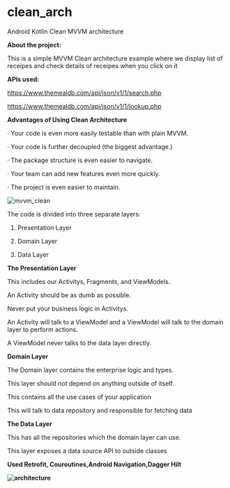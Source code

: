 # clean_arch
Android Kotlin Clean MVVM architecture

<b>About the project:</b>

This is a simple MVVM Clean architecture example where we display list of receipes and check details of receipes when you click on it

<b>APIs used:</b>

https://www.themealdb.com/api/json/v1/1/search.php

https://www.themealdb.com/api/json/v1/1/lookup.php

<b>Advantages of Using Clean Architecture</b>

· Your code is even more easily testable than with plain MVVM.

· Your code is further decoupled (the biggest advantage.)

· The package structure is even easier to navigate.

· Your team can add new features even more quickly.

· The project is even easier to maintain.


 ![mvvm_clean](https://github.com/prakashzobaze/clean/assets/140489453/9d6dfa33-cafb-40f7-90a5-da6b93765cf0)


The code is divided into three separate layers:

1. Presentation Layer

2. Domain Layer

3. Data Layer


<b>The Presentation Layer</b>

This includes our Activitys, Fragments, and ViewModels.

 An Activity should be as dumb as possible.

 Never put your business logic in Activitys.

An Activity will talk to a ViewModel and a ViewModel will talk to the domain layer to perform actions.

 A ViewModel never talks to the data layer directly.



<b>Domain Layer</b>

The Domain layer contains the enterprise logic and types.

 This layer should not depend on anything outside of itself.

This contains all the use cases of your application


This will talk to data repository and responsible for fetching data

<b>The Data Layer</b>

This has all the repositories which the domain layer can use.

 This layer exposes a data source API to outside classes

<b>Used Retrofit, Couroutines,Android Navigation,Dagger Hilt<b>



![architecture](https://github.com/prakashzobaze/clean/assets/140489453/a8bb62bf-4c26-4871-b849-3217e320b912)



